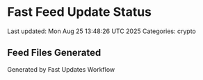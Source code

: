 # Fast Feed Update Status
Last updated: Mon Aug 25 13:48:26 UTC 2025
Categories: crypto

## Feed Files Generated

Generated by Fast Updates Workflow
